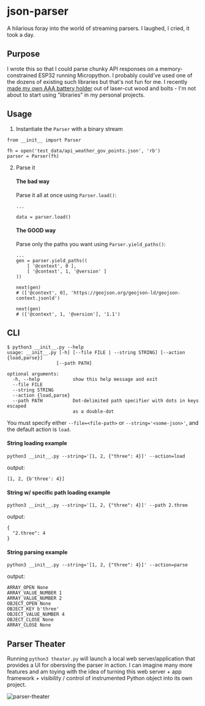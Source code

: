 # json-parser

A hilarious foray into the world of streaming parsers. I laughed, I cried, it took a day.

## Purpose

I wrote this so that I could parse chunky API responses on a memory-constrained ESP32 running Micropython.
I probably could've used one of the dozens of existing such libraries but that's not fun for me.
I recently [made my own AAA battery holder](https://photos.google.com/share/AF1QipPe44ojFa2bh5PcLL6LHTBP4V0Hmqc8Uv1vhxuDJGkwDnw3l-dGW8qsa5TYxH21OA/photo/AF1QipPfLvxKoX4zsl0mPSUMkvUw3w62IRvFTAYPhoad?key=VFY0OE95SjBJRjdBRUxrTFlmWmtvVGp4bHNtb0hR) out of laser-cut wood and bolts - I'm not about to start using "libraries" in my personal projects.

## Usage

1. Instantiate the `Parser` with a binary stream

```
from __init__ import Parser

fh = open('test_data/api_weather_gov_points.json', 'rb')
parser = Parser(fh)
```

2. Parse it

    #### The bad way

    Parse it all at once using `Parser.load()`:
    ```
    ...

    data = parser.load()
    ```

    #### The **GOOD** way

    Parse only the paths you want using `Parser.yield_paths()`:

    ```
    ...
    gen = parser.yield_paths((
        [ '@context', 0 ],
        [ '@context', 1, '@version' ]
    ))

    next(gen)
    # (['@context', 0], 'https://geojson.org/geojson-ld/geojson-context.jsonld')

    next(gen)
    # (['@context', 1, '@version'], '1.1')
    ```

## CLI

```
$ python3 __init__.py --help
usage: __init__.py [-h] [--file FILE | --string STRING] [--action {load,parse}]
                  [--path PATH]

optional arguments:
  -h, --help            show this help message and exit
  --file FILE
  --string STRING
  --action {load,parse}
  --path PATH           Dot-delimited path specifier with dots in keys escaped
                        as a double-dot
```

You must specify either `--file=<file-path>` or `--string='<some-json>'`, and the default action is `load`.

#### String loading example

```
python3 __init__.py --string='[1, 2, {"three": 4}]' --action=load
```
output:
```
[1, 2, {b'three': 4}]
```

#### String w/ specific path loading example

```
python3 __init__.py --string='[1, 2, {"three": 4}]' --path 2.three
```
output:
```
{
  "2.three": 4
}
```

#### String parsing example
```
python3 __init__.py --string='[1, 2, {"three": 4}]' --action=parse
```
output:
```
ARRAY_OPEN None
ARRAY_VALUE_NUMBER 1
ARRAY_VALUE_NUMBER 2
OBJECT_OPEN None
OBJECT_KEY b'three'
OBJECT_VALUE_NUMBER 4
OBJECT_CLOSE None
ARRAY_CLOSE None
```

## Parser Theater

Running `python3 theater.py` will launch a local web server/application that provides a UI for obersving the parser in action. I can imagine many more features and am toying with the idea of turning this web server + app framework + visibility / control of instrumented Python object into its own project.

![parser-theater](https://user-images.githubusercontent.com/585182/103412551-a64eb480-4b43-11eb-977a-de483f0f7022.gif)
